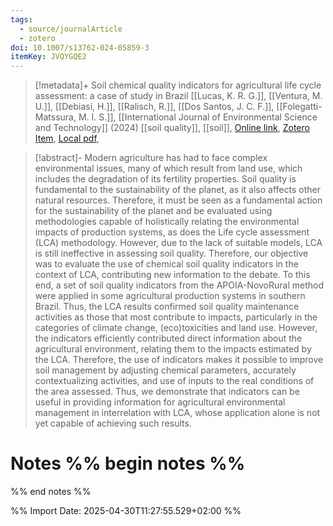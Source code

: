 ```yaml
---
tags:
  - source/journalArticle
  - zotero
doi: 10.1007/s13762-024-05859-3
itemKey: JVQYGQE2
---
```

>[!metadata]+
> Soil chemical quality indicators for agricultural life cycle assessment: a case of study in Brazil
> [[Lucas, K. R. G.]], [[Ventura, M. U.]], [[Debiasi, H.]], [[Ralisch, R.]], [[Dos Santos, J. C. F.]], [[Folegatti-Matssura, M. I. S.]], 
> [[International Journal of Environmental Science and Technology]] (2024)
> [[soil quality]], [[soil]], 
> [Online link](https://link.springer.com/10.1007/s13762-024-05859-3), [Zotero Item](zotero://select/library/items/JVQYGQE2), [Local pdf](file://C:/Users/aburg/Documents/references/zotero/storage/I5KIW46B/Lucas2024_Soilchemical.pdf), 

>[!abstract]-
>Modern agriculture has had to face complex environmental issues, many of which result from land use, which includes the degradation of its fertility properties. Soil quality is fundamental to the sustainability of the planet, as it also affects other natural resources. Therefore, it must be seen as a fundamental action for the sustainability of the planet and be evaluated using methodologies capable of holistically relating the environmental impacts of production systems, as does the Life cycle assessment (LCA) methodology. However, due to the lack of suitable models, LCA is still ineffective in assessing soil quality. Therefore, our objective was to evaluate the use of chemical soil quality indicators in the context of LCA, contributing new information to the debate. To this end, a set of soil quality indicators from the APOIA-NovoRural method were applied in some agricultural production systems in southern Brazil. Thus, the LCA results confirmed soil quality maintenance activities as those that most contribute to impacts, particularly in the categories of climate change, (eco)toxicities and land use. However, the indicators efficiently contributed direct information about the agricultural environment, relating them to the impacts estimated by the LCA. Therefore, the use of indicators makes it possible to improve soil management by adjusting chemical parameters, accurately contextualizing activities, and use of inputs to the real conditions of the area assessed. Thus, we demonstrate that indicators can be useful in providing information for agricultural environmental management in interrelation with LCA, whose application alone is not yet capable of achieving such results.

# Notes %% begin notes %%

%% end notes %%




%% Import Date: 2025-04-30T11:27:55.529+02:00 %%
